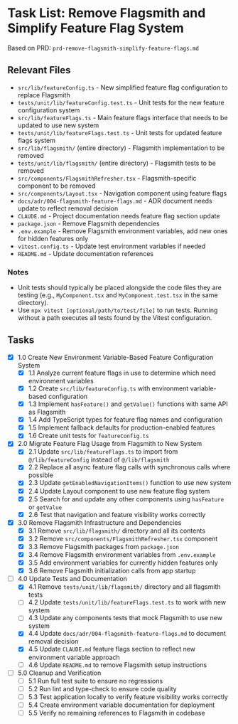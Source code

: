 # Task List: Remove Flagsmith and Simplify Feature Flag System

Based on PRD: `prd-remove-flagsmith-simplify-feature-flags.md`

## Relevant Files

- `src/lib/featureConfig.ts` - New simplified feature flag configuration to replace Flagsmith
- `tests/unit/lib/featureConfig.test.ts` - Unit tests for the new feature configuration system
- `src/lib/featureFlags.ts` - Main feature flags interface that needs to be updated to use new system
- `tests/unit/lib/featureFlags.test.ts` - Unit tests for updated feature flags system
- `src/lib/flagsmith/` (entire directory) - Flagsmith implementation to be removed
- `tests/unit/lib/flagsmith/` (entire directory) - Flagsmith tests to be removed
- `src/components/FlagsmithRefresher.tsx` - Flagsmith-specific component to be removed
- `src/components/Layout.tsx` - Navigation component using feature flags
- `docs/adr/004-flagsmith-feature-flags.md` - ADR document needs update to reflect removal decision
- `CLAUDE.md` - Project documentation needs feature flag section update
- `package.json` - Remove Flagsmith dependencies
- `.env.example` - Remove Flagsmith environment variables, add new ones for hidden features only
- `vitest.config.ts` - Update test environment variables if needed
- `README.md` - Update documentation references

### Notes

- Unit tests should typically be placed alongside the code files they are testing (e.g., `MyComponent.tsx` and `MyComponent.test.tsx` in the same directory).
- Use `npx vitest [optional/path/to/test/file]` to run tests. Running without a path executes all tests found by the Vitest configuration.

## Tasks

- [x] 1.0 Create New Environment Variable-Based Feature Configuration System
  - [x] 1.1 Analyze current feature flags in use to determine which need environment variables
  - [x] 1.2 Create `src/lib/featureConfig.ts` with environment variable-based configuration
  - [x] 1.3 Implement `hasFeature()` and `getValue()` functions with same API as Flagsmith
  - [x] 1.4 Add TypeScript types for feature flag names and configuration
  - [x] 1.5 Implement fallback defaults for production-enabled features
  - [x] 1.6 Create unit tests for `featureConfig.ts`
- [x] 2.0 Migrate Feature Flag Usage from Flagsmith to New System
  - [x] 2.1 Update `src/lib/featureFlags.ts` to import from `@/lib/featureConfig` instead of `@/lib/flagsmith`
  - [x] 2.2 Replace all async feature flag calls with synchronous calls where possible
  - [x] 2.3 Update `getEnabledNavigationItems()` function to use new system
  - [x] 2.4 Update Layout component to use new feature flag system
  - [x] 2.5 Search for and update any other components using `hasFeature` or `getValue`
  - [x] 2.6 Test that navigation and feature visibility works correctly
- [x] 3.0 Remove Flagsmith Infrastructure and Dependencies
  - [x] 3.1 Remove `src/lib/flagsmith/` directory and all its contents
  - [x] 3.2 Remove `src/components/FlagsmithRefresher.tsx` component
  - [x] 3.3 Remove Flagsmith packages from `package.json`
  - [x] 3.4 Remove Flagsmith environment variables from `.env.example`
  - [x] 3.5 Add environment variables for currently hidden features only
  - [x] 3.6 Remove Flagsmith initialization calls from app startup
- [ ] 4.0 Update Tests and Documentation
  - [x] 4.1 Remove `tests/unit/lib/flagsmith/` directory and all flagsmith tests
  - [ ] 4.2 Update `tests/unit/lib/featureFlags.test.ts` to work with new system
  - [ ] 4.3 Update any components tests that mock Flagsmith to use new system
  - [x] 4.4 Update `docs/adr/004-flagsmith-feature-flags.md` to document removal decision
  - [x] 4.5 Update `CLAUDE.md` feature flags section to reflect new environment variable approach
  - [ ] 4.6 Update `README.md` to remove Flagsmith setup instructions
- [ ] 5.0 Cleanup and Verification
  - [ ] 5.1 Run full test suite to ensure no regressions
  - [ ] 5.2 Run lint and type-check to ensure code quality
  - [ ] 5.3 Test application locally to verify feature visibility works correctly
  - [ ] 5.4 Create environment variable documentation for deployment
  - [ ] 5.5 Verify no remaining references to Flagsmith in codebase